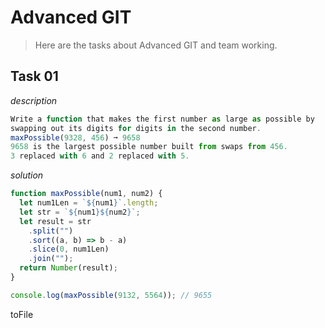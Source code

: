 # Advanced GIT

> Here are the tasks about Advanced GIT and team working.

## Task 01

_description_
```Javascript
Write a function that makes the first number as large as possible by
swapping out its digits for digits in the second number.
maxPossible(9328, 456) ➞ 9658
9658 is the largest possible number built from swaps from 456.
3 replaced with 6 and 2 replaced with 5.
```
_solution_

```Javascript
function maxPossible(num1, num2) {
  let num1Len = `${num1}`.length;
  let str = `${num1}${num2}`;
  let result = str
    .split("")
    .sort((a, b) => b - a)
    .slice(0, num1Len)
    .join("");
  return Number(result);
}

console.log(maxPossible(9132, 5564)); // 9655
```
toFile